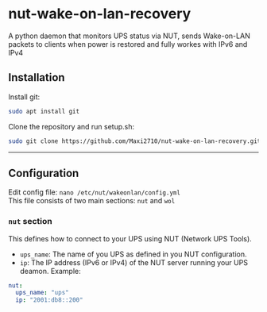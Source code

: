 # nut-wake-on-lan-recovery
A python daemon that monitors UPS status via NUT, sends Wake-on-LAN packets to clients when power is restored and fully workes with IPv6 and IPv4 <br/>


## Installation
Install git:
```bash
sudo apt install git
```
Clone the repository and run setup.sh:
```bash
sudo git clone https://github.com/Maxi2710/nut-wake-on-lan-recovery.git && cd nut-wake-on-lan-recovery && bash setup.sh
```

---

## Configuration
Edit config file: ```nano /etc/nut/wakeonlan/config.yml``` <br/>
This file consists of two main sections: ```nut``` and ```wol```

### ```nut``` section
This defines how to connect to your UPS using NUT (Network UPS Tools). <br/>
- ```ups_name```: The name of you UPS as defined in you NUT configuration.
- ```ip```: The IP address (IPv6 or IPv4) of the NUT server running your UPS deamon.
Example:
```yaml
nut:
  ups_name: "ups"
  ip: "2001:db8::200"
```
